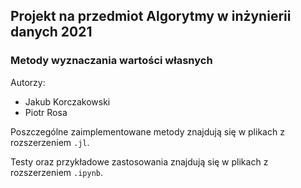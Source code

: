 ## Projekt na przedmiot Algorytmy w inżynierii danych 2021

### Metody wyznaczania wartości własnych

Autorzy:
- Jakub Korczakowski
- Piotr Rosa

Poszczególne zaimplementowane metody znajdują się w plikach z rozszerzeniem `.jl`.

Testy oraz przykładowe zastosowania znajdują się w plikach z rozszerzeniem `.ipynb`.